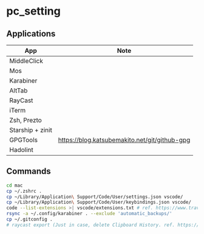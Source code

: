 # pc_setting

## Applications

| App              | Note                                            |
| ---------------- | ----------------------------------------------- |
| MiddleClick      |                                                 |
| Mos              |                                                 |
| Karabiner        |                                                 |
| AltTab           |                                                 |
| RayCast          |                                                 |
| iTerm            |                                                 |
| Zsh, Prezto      |                                                 |
| Starship + zinit |                                                 |
| GPGTools         | <https://blog.katsubemakito.net/git/github-gpg> |
| Hadolint         |                                                 |

## Commands

```zsh
cd mac
cp ~/.zshrc .
cp ~/Library/Application\ Support/Code/User/settings.json vscode/
cp ~/Library/Application\ Support/Code/User/keybindings.json vscode/
code --list-extensions >| vscode/extensions.txt # ref. https://www.travelhacks.tokyo/entry/stdout-overwrite
rsync -a ~/.config/karabiner . --exclude 'automatic_backups/'
cp ~/.gitconfig .
# raycast export (Just in case, delete Clipboard History. ref. https://manual.raycast.com/core)
```
